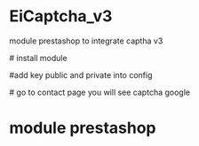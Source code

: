 # EiCaptcha_v3
module prestashop to integrate captha v3 

# install module 

#add key public and private into config 

# go to contact page you will see captcha google 

# module prestashop 

